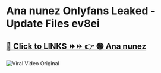
 # Ana nunez Onlyfans Leaked - Update Files ev8ei

## <h2><a href="https://clipsfans.com/Ana_nunez&ref=git">🔗 Click to LINKS ⏩⏩ 👉 🟢 Ana nunez </a></h2>

<a href="https://clipsfans.com/Ana_nunez&ref=git" rel="nofollow" data-target="animated-image.originalLink"><img src="https://i.ibb.co.com/xMMVF88/686577567.gif" alt="Viral Video Original" style="max-width: 100%; display: inline-block;" data-target="animated-image.originalImage"></a>

